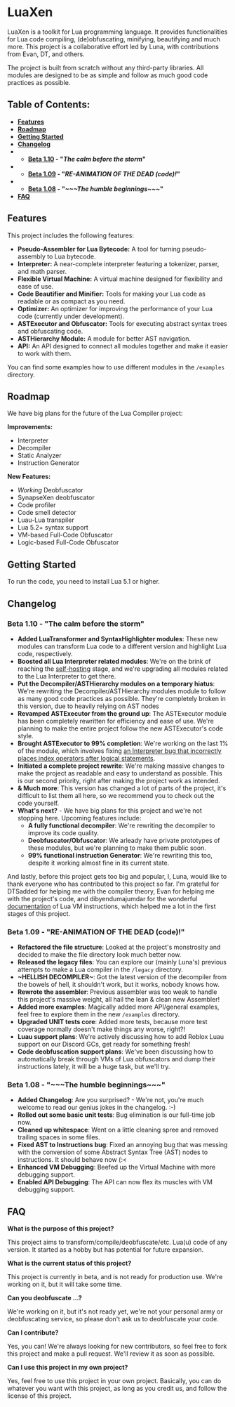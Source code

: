# LuaXen

LuaXen is a toolkit for Lua programming language. It provides functionalities for Lua code compiling, (de)obfuscating, minifying, beautifying and much more. This project is a collaborative effort led by Luna, with contributions from Evan, DT, and others.

The project is built from scratch without any third-party libraries. All modules are designed to be as simple and follow as much good code practices as possible.

## Table of Contents:
- **[Features](#features)**
- **[Roadmap](#roadmap)**
- **[Getting Started](#getting-started)**
- **[Changelog](#changelog)**
- - **[Beta 1.10](#beta-110---the-calm-before-the-storm) - "*The calm before the storm*"**
- - **[Beta 1.09](#beta-109---re-animation-of-the-dead-code) - "*RE-ANIMATION OF THE DEAD (code)!*"**
- - **[Beta 1.08](#beta-108---the-humble-beginnings) - "*\~\~\~The humble beginnings\~\~\~*"**
- **[FAQ](#faq)**

## Features

This project includes the following features:

- **Pseudo-Assembler for Lua Bytecode:** A tool for turning pseudo-assembly to Lua bytecode.
- **Interpreter:** A near-complete interpreter featuring a tokenizer, parser, and math parser.
- **Flexible Virtual Machine:** A virtual machine designed for flexibility and ease of use.
- **Code Beautifier and Minifier:** Tools for making your Lua code as readable or as compact as you need.
- **Optimizer:** An optimizer for improving the performance of your Lua code (currently under development).
- **ASTExecutor and Obfuscator:** Tools for executing abstract syntax trees and obfuscating code.
- **ASTHierarchy Module:** A module for better AST navigation.
- **API:** An API designed to connect all modules together and make it easier to work with them.

You can find some examples how to use different modules in the `/examples` directory.

## Roadmap

We have big plans for the future of the Lua Compiler project:

**Improvements:**

- Interpreter
- Decompiler
- Static Analyzer
- Instruction Generator

**New Features:**

- *Working* Deobfuscator
- SynapseXen deobfuscator
- Code profiler
- Code smell detector
- Luau-Lua transpiler
- Lua 5.2+ syntax support
- VM-based Full-Code Obfuscator
- Logic-based Full-Code Obfuscator

## Getting Started

To run the code, you need to install Lua 5.1 or higher.

## Changelog

### Beta 1.10 - "The calm before the storm"

- **Added LuaTransformer and SyntaxHighlighter modules**: These new modules can transform Lua code to a different version and highlight Lua code, respectively. 
- **Boosted all Lua Interpreter related modules**: We're on the brink of reaching the [self-hosting](https://en.wikipedia.org/wiki/Self-hosting_(compilers)) stage, and we're upgrading all modules related to the Lua Interpreter to get there.
- **Put the Decompiler/ASTHierarchy modules on a temporary hiatus**: We're rewriting the Decompiler/ASTHierarchy modules module to follow as many good code practices as possible. They're completely broken in this version, due to heavily relying on AST nodes
- **Revamped ASTExecutor from the ground up**: The ASTExecutor module has been completely rewritten for efficiency and ease of use. We're planning to make the entire project follow the new ASTExecutor's code style.
- **Brought ASTExecutor to 99% completion**: We're working on the last 1% of the module, which involves fixing [an Interpreter bug that incorrectly places index operators after logical statements](https://github.com/ByteXenon/LuaXen/issues/2).
- **Initiated a complete project rewrite**: We're making massive changes to make the project as readable and easy to understand as possible. This is our second priority, right after making the project work as intended.
- **& Much more**: This version has changed a lot of parts of the project, it's difficult to list them all here, so we recommend you to check out the code yourself. 
- **What's next?** - We have big plans for this project and we're not stopping here. Upcoming features include:
  - **A fully functional decompiler**: We're rewriting the decompiler to improve its code quality.
  - **Deobfuscator/Obfuscator**: We arleady have private prototypes of these modules, but we're planning to make them public soon.
  - **99% functional instruction Generator**: We're rewriting this too, despite it working almost fine in its current state.

And lastly, before this project gets too big and popular, I, Luna, would like to thank everyone who has contributed to this project so far. I'm grateful for DTSadded for helping me with the compiler theory, Evan for helping me with the project's code, and dibyendumajumdar for the wonderful [documentation](https://the-ravi-programming-language.readthedocs.io/en/latest/index.html) of Lua VM instructions, which helped me a lot in the first stages of this project.

### Beta 1.09 - "RE-ANIMATION OF THE DEAD (code)!"

- **Refactored the file structure**: Looked at the project's monstrosity and decided to make the file directory look much better now.
- **Released the legacy files**: You can explore our (mainly Luna's) previous attempts to make a Lua compiler in the `/legacy` directory.
- **\~HELLISH DECOMPILER\~**: Got the latest version of the decompiler from the bowels of hell, it shouldn't work, but it works, nobody knows how.
- **Rewrote the assembler**: Previous assembler was too weak to handle this project's massive weight, all hail the lean & clean new Assembler!
- **Added more examples**: Magically added more API/general examples, feel free to explore them in the new `/examples` directory.
- **Upgraded UNIT tests core**: Added more tests, because more test coverage normally doesn't make things any worse, right?!
- **Luau support plans**: We're actively discussing how to add Roblox Luau support on our Discord GCs, get ready for something fresh!
- **Code deobfuscation support plans**: We've been discussing how to automatically break through VMs of Lua obfuscators and dump their instructions lately, it will be a huge task, but we'll try.

### Beta 1.08 - "\~\~\~The humble beginnings\~\~\~"

- **Added Changelog**: Are you surprised? - We're not, you're much welcome to read our genius jokes in the changelog. :-)
- **Rolled out some basic unit tests**: Bug elimination is our full-time job now.
- **Cleaned up whitespace**: Went on a little cleaning spree and removed trailing spaces in some files.
- **Fixed AST to Instructions bug**: Fixed an annoying bug that was messing with the conversion of some Abstract Syntax Tree (AST) nodes to instructions. It should behave now (:<
- **Enhanced VM Debugging**: Beefed up the Virtual Machine with more debugging support.
- **Enabled API Debugging**: The API can now flex its muscles with VM debugging support.

## FAQ

**What is the purpose of this project?**

This project aims to transform/compile/deobfuscate/etc. Lua(u) code of any version. It started as a hobby but has potential for future expansion.

**What is the current status of this project?**

This project is currently in beta, and is not ready for production use. We're working on it, but it will take some time.

**Can you deobfuscate ...?**

We're working on it, but it's not ready yet, we're not your personal army or deobfuscating service, so please don't ask us to deobfuscate your code.

**Can I contribute?**

Yes, you can! We're always looking for new contributors, so feel free to fork this project and make a pull request. We'll review it as soon as possible.

**Can I use this project in my own project?**

Yes, feel free to use this project in your own project. Basically, you can do whatever you want with this project, as long as you credit us, and follow the license of this project.